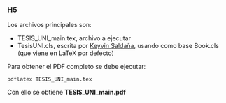 ### H5

Los archivos principales son:
- TESIS_UNI_main.tex, archivo a ejecutar
- TesisUNI.cls, escrita por [Keyvin Saldaña](https://github.com/KeyvinSV), usando como base Book.cls (que viene en LaTeX por defecto)

Para obtener el PDF completo se debe ejecutar:  

```
pdflatex TESIS_UNI_main.tex
```

Con ello se obtiene **TESIS_UNI_main.pdf**
